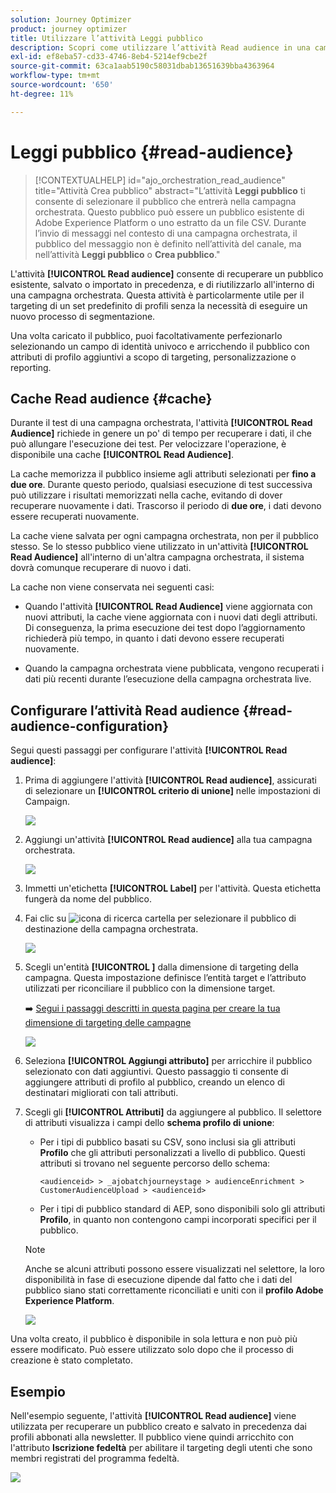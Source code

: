 ```yaml
---
solution: Journey Optimizer
product: journey optimizer
title: Utilizzare l’attività Leggi pubblico
description: Scopri come utilizzare l’attività Read audience in una campagna orchestrata
exl-id: ef8eba57-cd33-4746-8eb4-5214ef9cbe2f
source-git-commit: 63ca1aab5190c58031dbab13651639bba4363964
workflow-type: tm+mt
source-wordcount: '650'
ht-degree: 11%

---
```



# Leggi pubblico {#read-audience}

>[!CONTEXTUALHELP]
>id="ajo_orchestration_read_audience"
>title="Attività Crea pubblico"
>abstract="L’attività **Leggi pubblico** ti consente di selezionare il pubblico che entrerà nella campagna orchestrata. Questo pubblico può essere un pubblico esistente di Adobe Experience Platform o uno estratto da un file CSV. Durante l’invio di messaggi nel contesto di una campagna orchestrata, il pubblico del messaggio non è definito nell’attività del canale, ma nell’attività **Leggi pubblico** o **Crea pubblico**."

L&#39;attività **[!UICONTROL Read audience]** consente di recuperare un pubblico esistente, salvato o importato in precedenza, e di riutilizzarlo all&#39;interno di una campagna orchestrata. Questa attività è particolarmente utile per il targeting di un set predefinito di profili senza la necessità di eseguire un nuovo processo di segmentazione.

Una volta caricato il pubblico, puoi facoltativamente perfezionarlo selezionando un campo di identità univoco e arricchendo il pubblico con attributi di profilo aggiuntivi a scopo di targeting, personalizzazione o reporting.

## Cache Read audience {#cache}

Durante il test di una campagna orchestrata, l&#39;attività **[!UICONTROL Read Audience]** richiede in genere un po&#39; di tempo per recuperare i dati, il che può allungare l&#39;esecuzione dei test. Per velocizzare l&#39;operazione, è disponibile una cache **[!UICONTROL Read Audience]**.

La cache memorizza il pubblico insieme agli attributi selezionati per **fino a due ore**. Durante questo periodo, qualsiasi esecuzione di test successiva può utilizzare i risultati memorizzati nella cache, evitando di dover recuperare nuovamente i dati. Trascorso il periodo di **due ore**, i dati devono essere recuperati nuovamente.

La cache viene salvata per ogni campagna orchestrata, non per il pubblico stesso. Se lo stesso pubblico viene utilizzato in un&#39;attività **[!UICONTROL Read Audience]** all&#39;interno di un&#39;altra campagna orchestrata, il sistema dovrà comunque recuperare di nuovo i dati.

La cache non viene conservata nei seguenti casi:

* Quando l&#39;attività **[!UICONTROL Read Audience]** viene aggiornata con nuovi attributi, la cache viene aggiornata con i nuovi dati degli attributi. Di conseguenza, la prima esecuzione dei test dopo l’aggiornamento richiederà più tempo, in quanto i dati devono essere recuperati nuovamente.

* Quando la campagna orchestrata viene pubblicata, vengono recuperati i dati più recenti durante l’esecuzione della campagna orchestrata live.

## Configurare l’attività Read audience {#read-audience-configuration}

Segui questi passaggi per configurare l&#39;attività **[!UICONTROL Read audience]**:

1. Prima di aggiungere l&#39;attività **[!UICONTROL Read audience]**, assicurati di selezionare un **[!UICONTROL criterio di unione]** nelle impostazioni di Campaign.

   ![](../assets/read-audience-6.png)

1. Aggiungi un&#39;attività **[!UICONTROL Read audience]** alla tua campagna orchestrata.

   ![](../assets/read-audience-1.png)

1. Immetti un&#39;etichetta **[!UICONTROL Label]** per l&#39;attività. Questa etichetta fungerà da nome del pubblico.

1. Fai clic su ![icona di ricerca cartella](../assets/do-not-localize/folder-search.svg) per selezionare il pubblico di destinazione della campagna orchestrata.

   ![](../assets/read-audience-2.png)

1. Scegli un&#39;entità **[!UICONTROL &#x200B;]** dalla dimensione di targeting della campagna. Questa impostazione definisce l’entità target e l’attributo utilizzati per riconciliare il pubblico con la dimensione target.

   ➡️ [Segui i passaggi descritti in questa pagina per creare la tua dimensione di targeting delle campagne](../target-dimension.md)

   ![](../assets/read-audience-3.png)

1. Seleziona **[!UICONTROL Aggiungi attributo]** per arricchire il pubblico selezionato con dati aggiuntivi. Questo passaggio ti consente di aggiungere attributi di profilo al pubblico, creando un elenco di destinatari migliorati con tali attributi.

1. Scegli gli **[!UICONTROL Attributi]** da aggiungere al pubblico. Il selettore di attributi visualizza i campi dello **schema profilo di unione**:

   * Per i tipi di pubblico basati su CSV, sono inclusi sia gli attributi **Profilo** che gli attributi personalizzati a livello di pubblico. Questi attributi si trovano nel seguente percorso dello schema:

     `<audienceid> > _ajobatchjourneystage > audienceEnrichment > CustomerAudienceUpload > <audienceid>`

   * Per i tipi di pubblico standard di AEP, sono disponibili solo gli attributi **Profilo**, in quanto non contengono campi incorporati specifici per il pubblico.

   >[!NOTE]
   >
   > Anche se alcuni attributi possono essere visualizzati nel selettore, la loro disponibilità in fase di esecuzione dipende dal fatto che i dati del pubblico siano stati correttamente riconciliati e uniti con il **profilo Adobe Experience Platform**.

   ![](../assets/read-audience-4.png)

Una volta creato, il pubblico è disponibile in sola lettura e non può più essere modificato. Può essere utilizzato solo dopo che il processo di creazione è stato completato.

## Esempio

Nell&#39;esempio seguente, l&#39;attività **[!UICONTROL Read audience]** viene utilizzata per recuperare un pubblico creato e salvato in precedenza dai profili abbonati alla newsletter. Il pubblico viene quindi arricchito con l&#39;attributo **Iscrizione fedeltà** per abilitare il targeting degli utenti che sono membri registrati del programma fedeltà.

![](../assets/read-audience-5.png)
